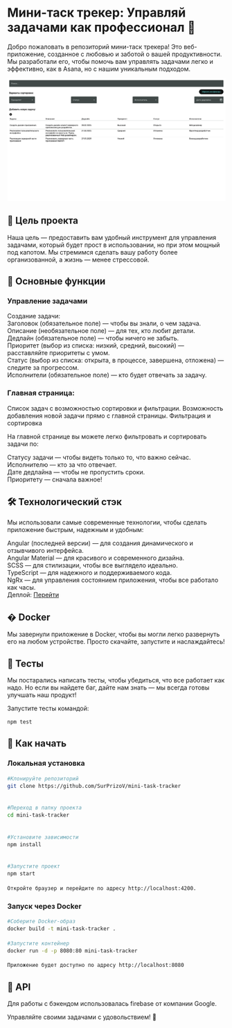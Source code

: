 # Мини-таск трекер: Управляй задачами как профессионал 🚀

Добро пожаловать в репозиторий мини-таск трекера! Это веб-приложение, созданное с любовью и заботой о вашей продуктивности. Мы разработали его, чтобы помочь вам управлять задачами легко и эффективно, как в Asana, но с нашим уникальным подходом.

![app_screenshot](https://github.com/SurPrizoV/mini-task-tracker/blob/main/public/assets/screenshot.png?raw=true)

## 🎯 Цель проекта

Наша цель — предоставить вам удобный инструмент для управления задачами, который будет прост в использовании, но при этом мощный под капотом. Мы стремимся сделать вашу работу более организованной, а жизнь — менее стрессовой.

## 🌟 Основные функции

### Управление задачами

Создание задачи:  
Заголовок (обязательное поле) — чтобы вы знали, о чем задача.  
Описание (необязательное поле) — для тех, кто любит детали.  
Дедлайн (обязательное поле) — чтобы ничего не забыть.  
Приоритет (выбор из списка: низкий, средний, высокий) — расставляйте приоритеты с умом.  
Статус (выбор из списка: открыта, в процессе, завершена, отложена) — следите за прогрессом.  
Исполнители (обязательное поле) — кто будет отвечать за задачу.

### Главная страница:

Список задач с возможностью сортировки и фильтрации.
Возможность добавления новой задачи прямо с главной страницы.
Фильтрация и сортировка

На главной странице вы можете легко фильтровать и сортировать задачи по:

Статусу задачи — чтобы видеть только то, что важно сейчас.  
Исполнителю — кто за что отвечает.  
Дате дедлайна — чтобы не пропустить сроки.  
Приоритету — сначала важное!

## 🛠️ Технологический стэк

Мы использовали самые современные технологии, чтобы сделать приложение быстрым, надежным и удобным:

Angular (последней версии) — для создания динамического и отзывчивого интерфейса.  
Angular Material — для красивого и современного дизайна.  
SCSS — для стилизации, чтобы все выглядело идеально.  
TypeScript — для надежного и поддерживаемого кода.  
NgRx — для управления состоянием приложения, чтобы все работало как часы.  
Деплой: [Перейти](https://mini-task-tracker.vercel.app)

## � Docker

Мы завернули приложение в Docker, чтобы вы могли легко развернуть его на любом устройстве. Просто скачайте, запустите и наслаждайтесь!

## 🧪 Тесты

Мы постарались написать тесты, чтобы убедиться, что все работает как надо. Но если вы найдете баг, дайте нам знать — мы всегда готовы улучшать наш продукт!

Запустите тесты командой:

```bash
npm test
```

## 🚀 Как начать

### Локальная установка

```bash
#Клонируйте репозиторий
git clone https://github.com/SurPrizoV/mini-task-tracker


#Переход в папку проекта
cd mini-task-tracker


#Установите зависимости
npm install


#Запустите проект
npm start

Откройте браузер и перейдите по адресу http://localhost:4200.
```

### Запуск через Docker

```bash
#Соберите Docker-образ
docker build -t mini-task-tracker .

#Запустите контейнер
docker run -d -p 8080:80 mini-task-tracker

Приложение будет доступно по адресу http://localhost:8080
```

## 📜 API

Для работы с бэкендом использовалась firebase от компании Google.

Управляйте своими задачами с удовольствием! 🎉
